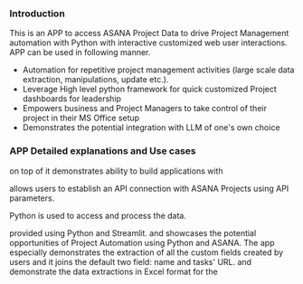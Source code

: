 ### Introduction ###
This is an APP to access ASANA Project Data to drive Project Management automation with Python with interactive customized web user interactions. APP can be used in following manner.
* Automation for repetitive project management activities (large scale data extraction, manipulations, update etc.).
* Leverage High level python framework for quick customized Project dashboards for leadership
* Empowers business and Project Managers to take control of their project in their MS Office setup
* Demonstrates the potential integration with LLM of one's own choice 

### APP Detailed explanations and Use cases ###

on top of it demonstrates ability to build applications with 

allows users to establish an API connection with ASANA Projects using API parameters. 

Python is used to access and process the data.  

provided using Python and Streamlit.  and showcases the potential opportunities of Project Automation using Python and ASANA. The app especially demonstrates the 
extraction of all the custom fields created by users and it joins the default two field: name and tasks' URL.
and demonstrate the data extractions in Excel format for the   
